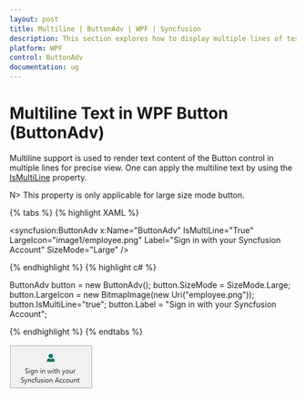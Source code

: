 ```yaml
---
layout: post
title: Multiline | ButtonAdv | WPF | Syncfusion
description: This section explores how to display multiple lines of text along with the image in large size mode of a button control.
platform: WPF
control: ButtonAdv
documentation: ug
---
```


# Multiline Text in WPF Button (ButtonAdv)

Multiline support is used to render text content of the Button control in multiple lines for precise view. One can apply the multiline text by using the [IsMultiLine](https://help.syncfusion.com/cr/wpf/Syncfusion.Windows.Tools.Controls.ButtonAdv.html#Syncfusion_Windows_Tools_Controls_ButtonAdv_IsMultiLine) property.

N> This property is only applicable for large size mode button.

{% tabs %}
{% highlight XAML %}

<syncfusion:ButtonAdv x:Name="ButtonAdv" IsMultiLine="True" LargeIcon="image1/employee.png" Label="Sign in with your Syncfusion Account" SizeMode="Large" />

{% endhighlight %}
{% highlight c# %}

ButtonAdv button = new ButtonAdv();
button.SizeMode = SizeMode.Large;
button.LargeIcon = new BitmapImage(new Uri("employee.png"));
button.IsMultiLine="true";
button.Label = "Sign in with your Syncfusion Account";

{% endhighlight %}
{% endtabs %}

![WPF ButtonAdv MultiLine](Multi-Line-Support_images/Multi-Line-Support_img1.png)
